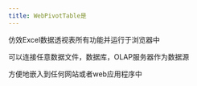```yaml
---
title: WebPivotTable是
---
```

<p>仿效Excel数据透视表所有功能并运行于浏览器中</p>
<p>可以连接任意数据文件，数据库，OLAP服务器作为数据源</p>
<p>方便地嵌入到任何网站或者web应用程序中</p>
 
